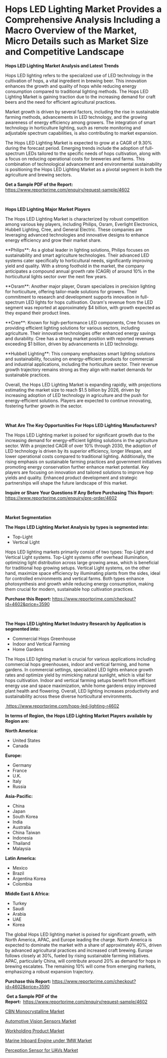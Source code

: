 <p><h1>Hops LED Lighting Market Provides a Comprehensive Analysis Including a Macro Overview of the Market, Micro Details such as Market Size and Competitive Landscape</h1></p><p><strong>Hops LED Lighting Market Analysis and Latest Trends</strong></p>
<p><p>Hops LED lighting refers to the specialized use of LED technology in the cultivation of hops, a vital ingredient in brewing beer. This innovation enhances the growth and quality of hops while reducing energy consumption compared to traditional lighting methods. The Hops LED Lighting Market is gaining traction due to the increasing demand for craft beers and the need for efficient agricultural practices.</p><p>Market growth is driven by several factors, including the rise in sustainable farming methods, advancements in LED technology, and the growing awareness of energy efficiency among growers. The integration of smart technology in horticulture lighting, such as remote monitoring and adjustable spectrum capabilities, is also contributing to market expansion. </p><p>The Hops LED Lighting Market is expected to grow at a CAGR of 9.30% during the forecast period. Emerging trends include the adoption of full-spectrum LEDs tailored to the specific needs of hops cultivation, along with a focus on reducing operational costs for breweries and farms. This combination of technological advancement and environmental sustainability is positioning the Hops LED Lighting Market as a pivotal segment in both the agriculture and brewing sectors.</p></p>
<p><strong>Get a Sample PDF of the Report:&nbsp;</strong> <a href="https://www.reportprime.com/enquiry/request-sample/4602?utm_campaign=1088&utm_medium=2&utm_source=Github&utm_content=ia&utm_term=28102024&utm_id=hops-led-lighting">https://www.reportprime.com/enquiry/request-sample/4602</a></p>
<p>&nbsp;</p>
<p><strong>Hops LED Lighting Major Market Players</strong></p>
<p><p>The Hops LED Lighting Market is characterized by robust competition among various key players, including Philips, Osram, Everlight Electronics, Hubbell Lighting, Cree, and General Electric. These companies are leveraging advanced technologies and innovative designs to enhance energy efficiency and grow their market share.</p><p>**Philips**: As a global leader in lighting solutions, Philips focuses on sustainability and smart agriculture technologies. Their advanced LED systems cater specifically to horticultural needs, significantly improving yield and quality. With a strong foothold in the market, the company anticipates a compound annual growth rate (CAGR) of around 10% in the horticultural lights sector over the next few years.</p><p>**Osram**: Another major player, Osram specializes in precision lighting for horticulture, offering tailor-made solutions for growers. Their commitment to research and development supports innovation in full-spectrum LED lights for hops cultivation. Osram's revenue from the LED segment was reported at approximately $4 billion, with growth expected as they expand their product lines.</p><p>**Cree**: Known for high-performance LED components, Cree focuses on providing efficient lighting solutions for various sectors, including agriculture. Their innovative technologies offer enhanced energy savings and durability. Cree has a strong market position with reported revenues exceeding $1 billion, driven by advancements in LED technology.</p><p>**Hubbell Lighting**: This company emphasizes smart lighting solutions and sustainability, focusing on energy-efficient products for commercial and industrial applications, including the horticulture sector. Their revenue growth trajectory remains strong as they align with market demands for sustainable practices.</p><p>Overall, the Hops LED Lighting Market is expanding rapidly, with projections estimating the market size to reach $1.5 billion by 2026, driven by increasing adoption of LED technology in agriculture and the push for energy-efficient solutions. Players are expected to continue innovating, fostering further growth in the sector.</p></p>
<p>&nbsp;</p>
<p><strong>What Are The Key Opportunities For Hops LED Lighting Manufacturers?</strong></p>
<p><p>The Hops LED Lighting market is poised for significant growth due to the increasing demand for energy-efficient lighting solutions in the agriculture sector. With a projected CAGR of over 10% through 2030, the adoption of LED technology is driven by its superior efficiency, longer lifespan, and lower operational costs compared to traditional lighting. Additionally, the rising emphasis on sustainable farming practices and government initiatives promoting energy conservation further enhance market potential. Key players are focusing on innovation and tailored solutions to improve hop yields and quality. Enhanced product development and strategic partnerships will shape the future landscape of this market.</p></p>
<p><strong>Inquire or Share Your Questions If Any Before Purchasing This Report:</strong> <a href="https://www.reportprime.com/enquiry/pre-order/4602?utm_campaign=1088&utm_medium=2&utm_source=Github&utm_content=ia&utm_term=28102024&utm_id=hops-led-lighting">https://www.reportprime.com/enquiry/pre-order/4602</a></p>
<p>&nbsp;</p>
<p><strong>Market Segmentation</strong></p>
<p><strong>The Hops LED Lighting Market Analysis by types is segmented into:</strong></p>
<p><ul><li>Top-Light</li><li>Vertical Light</li></ul></p>
<p><p>Hops LED lighting markets primarily consist of two types: Top-Light and Vertical Light systems. Top-Light systems offer overhead illumination, optimizing light distribution across large growing areas, which is beneficial for traditional hop growing setups. Vertical Light systems, on the other hand, maximize space efficiency by illuminating plants from the sides, ideal for controlled environments and vertical farms. Both types enhance photosynthesis and growth while reducing energy consumption, making them crucial for modern, sustainable hop cultivation practices.</p></p>
<p><strong>Purchase this Report:&nbsp;</strong><a href="https://www.reportprime.com/checkout?id=4602&price=3590&utm_campaign=1088&utm_medium=2&utm_source=Github&utm_content=ia&utm_term=28102024&utm_id=hops-led-lighting">https://www.reportprime.com/checkout?id=4602&price=3590</a></p>
<p>&nbsp;</p>
<p><strong>The Hops LED Lighting Market Industry Research by Application is segmented into:</strong></p>
<p><ul><li>Commercial Hops Greenhouse</li><li>Indoor and Vertical Farming</li><li>Home Gardens</li></ul></p>
<p><p>The Hops LED lighting market is crucial for various applications including commercial hops greenhouses, indoor and vertical farming, and home gardens. In commercial settings, specialized LED lights enhance growth rates and optimize yield by mimicking natural sunlight, which is vital for hops cultivation. Indoor and vertical farming setups benefit from efficient energy use and space maximization, while home gardens enjoy improved plant health and flowering. Overall, LED lighting increases productivity and sustainability across these diverse horticultural environments.</p></p>
<p><a href="https://www.reportprime.com/hops-led-lighting-r4602?utm_campaign=1088&utm_medium=2&utm_source=Github&utm_content=ia&utm_term=28102024&utm_id=hops-led-lighting">&nbsp;https://www.reportprime.com/hops-led-lighting-r4602</a></p>
<p><strong>In terms of Region, the Hops LED Lighting Market Players available by Region are:</strong></p>
<p>
    <p> <strong> North America: </strong>
        <ul>
            <li>United States</li>
            <li>Canada</li>
        </ul>
        </p> 
    <p> <strong> Europe: </strong>
        <ul>
            <li>Germany</li>
            <li>France</li>
            <li>U.K.</li>
            <li>Italy</li>
            <li>Russia</li>
        </ul>
        </p> 
    <p> <strong> Asia-Pacific: </strong>
        <ul>
            <li>China</li>
            <li>Japan</li>
            <li>South Korea</li>
            <li>India</li>
            <li>Australia</li>
            <li>China Taiwan</li>
            <li>Indonesia</li>
            <li>Thailand</li>
            <li>Malaysia</li>
        </ul>
        </p> 
    <p> <strong> Latin America: </strong>
        <ul>
            <li>Mexico</li>
            <li>Brazil</li>
            <li>Argentina Korea</li>
            <li>Colombia</li>
        </ul>
        </p> 
    <p> <strong> Middle East & Africa: </strong>
        <ul>
            <li>Turkey</li>
            <li>Saudi</li>
            <li>Arabia</li>
            <li>UAE</li>
            <li>Korea</li>
        </ul>
    </p>
    </p>
<p><p>The global Hops LED lighting market is poised for significant growth, with North America, APAC, and Europe leading the charge. North America is expected to dominate the market with a share of approximately 40%, driven by advanced agricultural practices and increased craft brewing. Europe follows closely at 30%, fueled by rising sustainable farming initiatives. APAC, particularly China, will contribute around 20% as demand for hops in brewing escalates. The remaining 10% will come from emerging markets, emphasizing a robust expansion trajectory.</p></p>
<p><strong>Purchase this Report: </strong><a href="https://www.reportprime.com/checkout?id=4602&price=3590&utm_campaign=1088&utm_medium=2&utm_source=Github&utm_content=ia&utm_term=28102024&utm_id=hops-led-lighting">https://www.reportprime.com/checkout?id=4602&price=3590</a></p>
<p>&nbsp;<strong>Get a Sample PDF of the Report:&nbsp;&nbsp;</strong><a href="https://www.reportprime.com/enquiry/request-sample/4602?utm_campaign=1088&utm_medium=2&utm_source=Github&utm_content=ia&utm_term=28102024&utm_id=hops-led-lighting">https://www.reportprime.com/enquiry/request-sample/4602</a></p>
<p><strong></strong></p>
<p><p><a href="https://www.linkedin.com/pulse/global-cbn-monocrystalline-market-opportunities-challenges2024-wjlte?utm_campaign=1088&utm_medium=2&utm_source=Github&utm_content=ia&utm_term=28102024&utm_id=hops-led-lighting">CBN Monocrystalline Market</a></p><p><a href="https://github.com/alea79alre/Market-Research-Report-List-1/blob/main/automotive-vision-sensors-market.md?utm_campaign=1088&utm_medium=2&utm_source=Github&utm_content=ia&utm_term=28102024&utm_id=hops-led-lighting">Automotive Vision Sensors Market</a></p><p><a href="https://issuu.com/reportprime-2/docs/workholding-product-market-size-203_a3e5a8250849e6?utm_campaign=1088&utm_medium=2&utm_source=Github&utm_content=ia&utm_term=28102024&utm_id=hops-led-lighting">Workholding Product Market</a></p><p><a href="https://issuu.com/reportprime-2/docs/marine-inboard-engine-under-1mw-mar_cc7e877e852f24?utm_campaign=1088&utm_medium=2&utm_source=Github&utm_content=ia&utm_term=28102024&utm_id=hops-led-lighting">Marine Inboard Engine under 1MW Market</a></p><p><a href="https://github.com/wanvigsqmunsenr/Market-Research-Report-List-1/blob/main/perception-sensor-for-uavs-market.md?utm_campaign=1088&utm_medium=2&utm_source=Github&utm_content=ia&utm_term=28102024&utm_id=hops-led-lighting">Perception Sensor for UAVs Market</a></p></p>